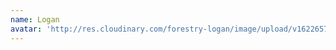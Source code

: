```yaml
---
name: Logan
avatar: 'http://res.cloudinary.com/forestry-logan/image/upload/v1622657580/sample.jpg'
---
```


